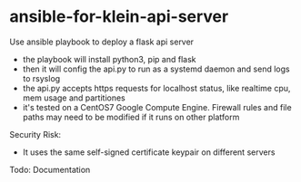 # ansible-for-klein-api-server

Use ansible playbook to deploy a flask api server
  - the playbook will install python3, pip and flask
  - then it will config the api.py to run as a systemd daemon and send logs to rsyslog
  - the api.py accepts https requests for localhost status, like realtime cpu, mem usage and partitiones
  - it's tested on a CentOS7 Google Compute Engine. Firewall rules and file paths may need to be modified if it runs on other platform

Security Risk:
  - It uses the same self-signed certificate keypair on different servers

Todo: Documentation
